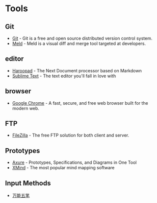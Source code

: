 # Tools

## Git
* [Git](https://git-scm.com/download) - Git is a free and open source distributed version control system.
* [Meld](http://www.meldmerge.org) - Meld is a visual diff and merge tool targeted at developers.

## editor
* [Haroopad](http://www.haroopress.com) - The Next Document processor based on Markdown
* [Sublime Text](https://www.sublimetext.com) - The text editor you'll fall in love with

## browser
* [Google Chrome](https://www.google.com/chrome/browser/desktop/index.html) - A fast, secure, and free web browser built for the modern web.

## FTP
* [FileZilla](https://filezilla-project.org) - The free FTP solution for both client and server.

## Prototypes
* [Axure](https://www.axure.com) - Prototypes, Specifications, and Diagrams in One Tool
* [XMind](http://www.xmindchina.net) - The most popular mind mapping software

## Input Methods
* [万能五笔](http://www.wnwb.com)